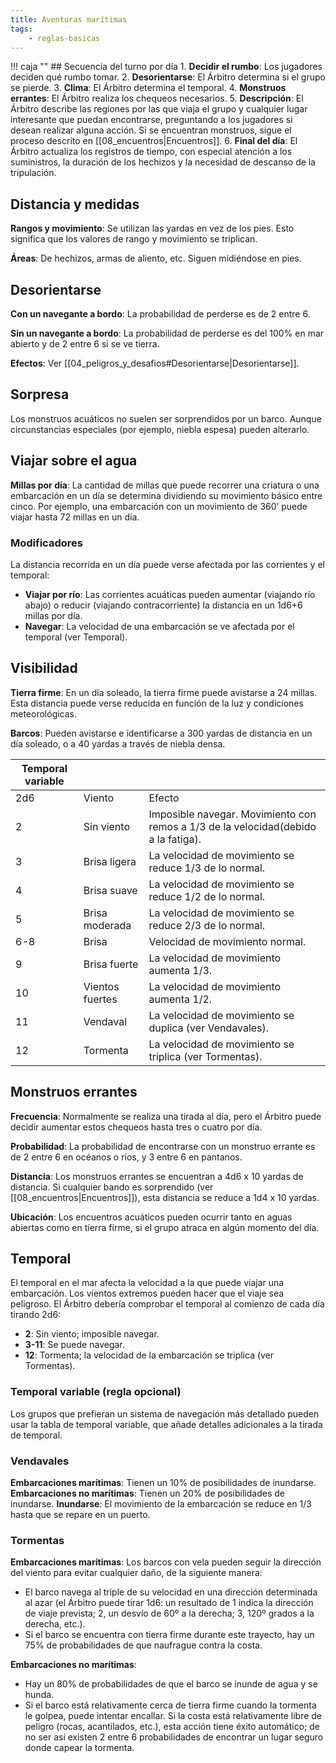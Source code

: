 ```yaml
---
title: Aventuras marítimas
tags:
    - reglas-basicas
---
```


!!! caja ""
    ## Secuencia del turno por día
    1. **Decidir el rumbo**: Los jugadores deciden qué rumbo tomar.
    2. **Desorientarse**: El Árbitro determina si el grupo se pierde.
    3. **Clima**: El Árbitro determina el temporal.
    4. **Monstruos errantes**: El Árbitro realiza los chequeos necesarios.
    5. **Descripción**: El Árbitro describe las regiones por las que viaja el grupo y cualquier lugar interesante que puedan encontrarse, preguntando a los jugadores si desean realizar alguna acción. Si se encuentran monstruos, sigue el proceso descrito en [[08_encuentros|Encuentros]].
    6. **Final del día**: El Árbitro actualiza los registros de tiempo, con especial atención a los suministros, la duración de los hechizos y la necesidad de descanso de la tripulación.

## Distancia y medidas
**Rangos y movimiento**: Se utilizan las yardas en vez de los pies. Esto significa que los valores de rango y movimiento se triplican.

**Áreas**: De hechizos, armas de aliento, etc. Siguen midiéndose en pies.

## Desorientarse
**Con un navegante a bordo**: La probabilidad de perderse es de 2 entre 6.

**Sin un navegante a bordo**: La probabilidad de perderse es del 100% en mar abierto y de 2 entre 6 si se ve tierra.

**Efectos**: Ver [[04_peligros_y_desafios#Desorientarse|Desorientarse]].

## Sorpresa
Los monstruos acuáticos no suelen ser sorprendidos por un barco. Aunque circunstancias especiales (por ejemplo, niebla espesa) pueden alterarlo.

## Viajar sobre el agua
**Millas por día**: La cantidad de millas que puede recorrer una criatura o una embarcación en un día se determina dividiendo su movimiento básico entre cinco. Por ejemplo, una embarcación con un movimiento de 360’ puede viajar hasta 72 millas en un día.

### Modificadores
La distancia recorrida en un día puede verse afectada por las corrientes y el temporal:

-  **Viajar por río**: Las corrientes acuáticas pueden aumentar (viajando río abajo) o reducir (viajando contracorriente) la distancia en un 1d6+6 millas por día.
-  **Navegar**: La velocidad de una embarcación se ve afectada por el temporal (ver Temporal).

## Visibilidad
**Tierra firme**: En un día soleado, la tierra firme puede avistarse a 24 millas. Esta distancia puede verse reducida en función de la luz y condiciones meteorológicas.

**Barcos**: Pueden avistarse e identificarse a 300 yardas de distancia en un día soleado, o a 40 yardas a través de niebla densa.

| Temporal variable |                 |                                                                                    |
| ----------------- | :-------------- | :--------------------------------------------------------------------------------- |
| 2d6               | Viento          | Efecto                                                                             |
| 2                 | Sin viento      | Imposible navegar. Movimiento con remos a 1/3 de la velocidad(debido a la fatiga). |
| 3                 | Brisa ligera    | La velocidad de movimiento se reduce 1/3 de lo normal.                             |
| 4                 | Brisa suave     | La velocidad de movimiento se reduce 1/2 de lo normal.                             |
| 5                 | Brisa moderada  | La velocidad de movimiento se reduce 2/3 de lo normal.                             |
| 6-8               | Brisa           | Velocidad de movimiento normal.                                                    |
| 9                 | Brisa fuerte    | La velocidad de movimiento aumenta 1/3.                                            |
| 10                | Vientos fuertes | La velocidad de movimiento aumenta 1/2.                                            |
| 11                | Vendaval        | La velocidad de movimiento se duplica (ver Vendavales).                            |
| 12                | Tormenta        | La velocidad de movimiento se triplica (ver Tormentas).                            |

## Monstruos errantes
**Frecuencia**: Normalmente se realiza una tirada al día, pero el Árbitro puede decidir aumentar estos chequeos hasta tres o cuatro por día.

**Probabilidad**: La probabilidad de encontrarse con un monstruo errante es de 2 entre 6 en océanos o ríos, y 3 entre 6 en pantanos.

**Distancia**: Los monstruos errantes se encuentran a 4d6 x 10 yardas de distancia. Si cualquier bando es sorprendido (ver [[08_encuentros|Encuentros]]), esta distancia se reduce a 1d4 x 10 yardas.

**Ubicación**: Los encuentros acuáticos pueden ocurrir tanto en aguas abiertas como en tierra firme, si el grupo atraca en algún momento del día.

## Temporal
El temporal en el mar afecta la velocidad a la que puede viajar una embarcación. Los vientos extremos pueden hacer que el viaje sea peligroso. El Árbitro debería comprobar el temporal al comienzo de cada día tirando 2d6:

-  **2**: Sin viento; imposible navegar.
-  **3-11**: Se puede navegar.
-  **12**: Tormenta; la velocidad de la embarcación se triplica (ver Tormentas).

### Temporal variable (regla opcional)
Los grupos que prefieran un sistema de navegación más detallado pueden usar la tabla de temporal variable, que añade detalles adicionales a la tirada de temporal.

### Vendavales
**Embarcaciones marítimas**: Tienen un 10% de posibilidades de inundarse.
**Embarcaciones no marítimas**: Tienen un 20% de posibilidades de inundarse.
**Inundarse**: El movimiento de la embarcación se reduce en 1/3 hasta que se repare en un puerto.

### Tormentas
**Embarcaciones marítimas**: Los barcos con vela pueden seguir la dirección del viento para evitar cualquier daño, de la siguiente manera:

-  El barco navega al triple de su velocidad en una dirección determinada al azar (el Árbitro puede tirar 1d6: un resultado de 1 indica la dirección de viaje prevista; 2, un desvío de 60º a la derecha; 3, 120º grados a la derecha, etc.).
-  Si el barco se encuentra con tierra firme durante este trayecto, hay un 75% de probabilidades de que naufrague contra la costa.

**Embarcaciones no marítimas**:

-  Hay un 80% de probabilidades de que el barco se inunde de agua y se hunda.
-  Si el barco está relativamente cerca de tierra firme cuando la tormenta le golpea, puede intentar encallar. Si la costa está relativamente libre de peligro (rocas, acantilados, etc.), esta acción tiene éxito automático; de no ser así existen 2 entre 6 probabilidades de encontrar un lugar seguro donde capear la tormenta.

